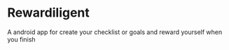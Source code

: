 # Rewardiligent
A android app for create your checklist or goals and reward yourself when you finish 
